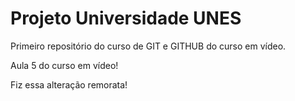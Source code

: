 # Projeto Universidade UNES
 Primeiro repositório do curso de GIT e GITHUB do curso em vídeo.

 Aula 5 do curso em vídeo!

Fiz essa alteração remorata!
